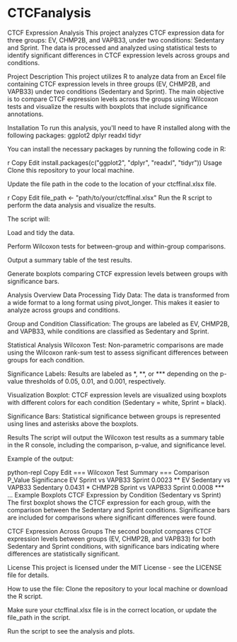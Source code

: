 # CTCFanalysis
CTCF Expression Analysis
This project analyzes CTCF expression data for three groups: EV, CHMP2B, and VAPB33, under two conditions: Sedentary and Sprint. The data is processed and analyzed using statistical tests to identify significant differences in CTCF expression levels across groups and conditions.

Project Description
This project utilizes R to analyze data from an Excel file containing CTCF expression levels in three groups (EV, CHMP2B, and VAPB33) under two conditions (Sedentary and Sprint). The main objective is to compare CTCF expression levels across the groups using Wilcoxon tests and visualize the results with boxplots that include significance annotations.

Installation
To run this analysis, you'll need to have R installed along with the following packages:
ggplot2
dplyr
readxl
tidyr

You can install the necessary packages by running the following code in R:

r
Copy
Edit
install.packages(c("ggplot2", "dplyr", "readxl", "tidyr"))
Usage
Clone this repository to your local machine.

Update the file path in the code to the location of your ctcffinal.xlsx file.

r
Copy
Edit
file_path <- "path/to/your/ctcffinal.xlsx"
Run the R script to perform the data analysis and visualize the results.

The script will:

Load and tidy the data.

Perform Wilcoxon tests for between-group and within-group comparisons.

Output a summary table of the test results.

Generate boxplots comparing CTCF expression levels between groups with significance bars.

Analysis Overview
Data Processing
Tidy Data: The data is transformed from a wide format to a long format using pivot_longer. This makes it easier to analyze across groups and conditions.

Group and Condition Classification: The groups are labeled as EV, CHMP2B, and VAPB33, while conditions are classified as Sedentary and Sprint.

Statistical Analysis
Wilcoxon Test: Non-parametric comparisons are made using the Wilcoxon rank-sum test to assess significant differences between groups for each condition.

Significance Labels: Results are labeled as *, **, or *** depending on the p-value thresholds of 0.05, 0.01, and 0.001, respectively.

Visualization
Boxplot: CTCF expression levels are visualized using boxplots with different colors for each condition (Sedentary = white, Sprint = black).

Significance Bars: Statistical significance between groups is represented using lines and asterisks above the boxplots.

Results
The script will output the Wilcoxon test results as a summary table in the R console, including the comparison, p-value, and significance level.

Example of the output:

python-repl
Copy
Edit
=== Wilcoxon Test Summary ===
Comparison                    P_Value  Significance
EV Sprint vs VAPB33 Sprint    0.0023    **
EV Sedentary vs VAPB33 Sedentary  0.0431    *
CHMP2B Sprint vs VAPB33 Sprint  0.0008    ***
...
Example Boxplots
CTCF Expression by Condition (Sedentary vs Sprint)
The first boxplot shows the CTCF expression for each group, with the comparison between the Sedentary and Sprint conditions. Significance bars are included for comparisons where significant differences were found.

CTCF Expression Across Groups
The second boxplot compares CTCF expression levels between groups (EV, CHMP2B, and VAPB33) for both Sedentary and Sprint conditions, with significance bars indicating where differences are statistically significant.

License
This project is licensed under the MIT License - see the LICENSE file for details.

How to use the file:
Clone the repository to your local machine or download the R script.

Make sure your ctcffinal.xlsx file is in the correct location, or update the file_path in the script.

Run the script to see the analysis and plots.
